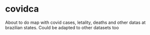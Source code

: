 # covidca
About to do map with covid cases, letality, deaths and other datas at brazilian states.  Could be adapted to other datasets too
